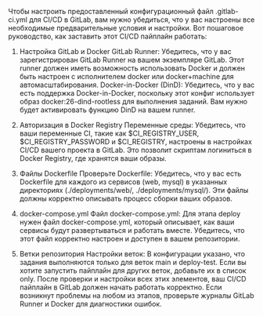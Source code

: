 Чтобы настроить предоставленный конфигурационный файл .gitlab-ci.yml для CI/CD в GitLab, вам нужно убедиться, что у вас настроены все необходимые предварительные условия и настройки. Вот пошаговое руководство, как заставить этот CI/CD пайплайн работать:

1. Настройка GitLab и Docker
GitLab Runner: Убедитесь, что у вас зарегистрирован GitLab Runner на вашем экземпляре GitLab. Этот runner должен иметь возможность использовать Docker и должен быть настроен с исполнителем docker или docker+machine для автомасштабирования.
Docker-in-Docker (DinD): Убедитесь, что у вас есть поддержка Docker-in-Docker, поскольку этот конфиг использует образ docker:26-dind-rootless для выполнения заданий. Вам нужно будет активировать функцию DinD на вашем runner.

2. Авторизация в Docker Registry
Переменные среды: Убедитесь, что ваши переменные CI, такие как $CI_REGISTRY_USER, $CI_REGISTRY_PASSWORD и $CI_REGISTRY, настроены в настройках CI/CD вашего проекта в GitLab. Это позволит скриптам логиниться в Docker Registry, где хранятся ваши образы.

3. Файлы Dockerfile
Проверьте Dockerfile: Убедитесь, что у вас есть Dockerfile для каждого из сервисов (web, mysql) в указанных директориях (./deployments/web/, ./deployments/mysql/). Эти файлы должны корректно описывать процесс сборки ваших образов.

4. docker-compose.yml
Файл docker-compose.yml: Для этапа deploy нужен файл docker-compose.yml, который описывает, как ваши сервисы будут развертываться и работать вместе. Убедитесь, что этот файл корректно настроен и доступен в вашем репозитории.

5. Ветки репозитория
Настройки веток: В конфигурации указано, что задания выполняются только для веток main и deploy-test. Если вы хотите запустить пайплайн для других веток, добавьте их в список only.
После проверки и настройки всех этих элементов, ваш CI/CD пайплайн в GitLab должен начать работать корректно. Если возникнут проблемы на любом из этапов, проверьте журналы GitLab Runner и Docker для диагностики ошибок.
